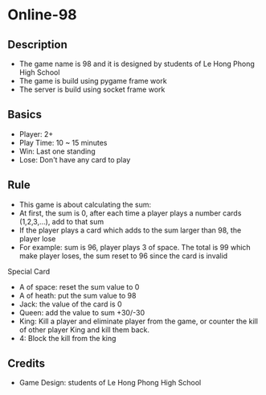 # Online-98

## Description
- The game name is 98 and it is designed by students of Le Hong Phong High School
- The game is build using pygame frame work 
- The server is build using socket frame work

## Basics
- Player: 2+
- Play Time: 10 ~ 15 minutes
- Win: Last one standing
- Lose: Don't have any card to play

## Rule
- This game is about calculating the sum:
- At first, the sum is 0, after each time a player plays a number cards (1,2,3,...), add to that sum
- If the player plays a card which adds to the sum larger than 98, the player lose
- For example: sum is 96, player plays 3 of space. The total is 99 which make player loses, the sum reset to 96 since the card is invalid

Special Card
- A of space: reset the sum value to 0
- A of heath: put the sum value to 98
- Jack: the value of the card is 0
- Queen: add the value to sum +30/-30
- King: Kill a player and eliminate player from the game, or counter the kill of other player King and kill them back.
- 4: Block the kill from the king

## Credits
- Game Design: students of Le Hong Phong High School

